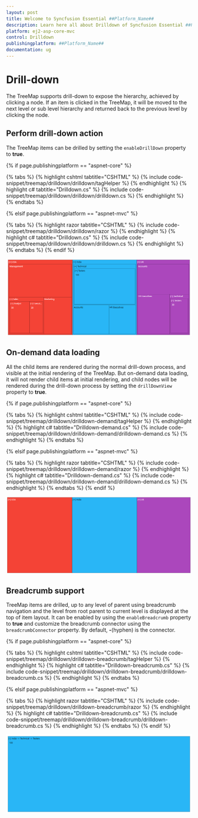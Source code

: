 ```yaml
---
layout: post
title: Welcome to Syncfusion Essential ##Platform_Name##
description: Learn here all about Drilldown of Syncfusion Essential ##Platform_Name## widgets based on HTML5 and jQuery.
platform: ej2-asp-core-mvc
control: Drilldown
publishingplatform: ##Platform_Name##
documentation: ug
---
```


# Drill-down

The TreeMap supports drill-down to expose the hierarchy, achieved by clicking a node. If an item is clicked in the TreeMap, it will be moved to the next level or sub level hierarchy and returned back to the previous level by clicking the node.

## Perform drill-down action

The TreeMap items can be drilled by setting the `enableDrillDown` property to **true**.

{% if page.publishingplatform == "aspnet-core" %}

{% tabs %}
{% highlight cshtml tabtitle="CSHTML" %}
{% include code-snippet/treemap/drilldown/drilldown/tagHelper %}
{% endhighlight %}
{% highlight c# tabtitle="Drilldown.cs" %}
{% include code-snippet/treemap/drilldown/drilldown/drilldown.cs %}
{% endhighlight %}
{% endtabs %}

{% elsif page.publishingplatform == "aspnet-mvc" %}

{% tabs %}
{% highlight razor tabtitle="CSHTML" %}
{% include code-snippet/treemap/drilldown/drilldown/razor %}
{% endhighlight %}
{% highlight c# tabtitle="Drilldown.cs" %}
{% include code-snippet/treemap/drilldown/drilldown/drilldown.cs %}
{% endhighlight %}
{% endtabs %}
{% endif %}



![TreeMap with drill-down](images/drilldown/drilldown.png)

## On-demand data loading

All the child items are rendered during the normal drill-down process, and visible at the initial rendering of the TreeMap. But on-demand data loading, it will not render child items at initial rendering, and child nodes will be rendered during the drill-down process by setting the `drillDownView` property to **true**.

{% if page.publishingplatform == "aspnet-core" %}

{% tabs %}
{% highlight cshtml tabtitle="CSHTML" %}
{% include code-snippet/treemap/drilldown/drilldown-demand/tagHelper %}
{% endhighlight %}
{% highlight c# tabtitle="Drilldown-demand.cs" %}
{% include code-snippet/treemap/drilldown/drilldown-demand/drilldown-demand.cs %}
{% endhighlight %}
{% endtabs %}

{% elsif page.publishingplatform == "aspnet-mvc" %}

{% tabs %}
{% highlight razor tabtitle="CSHTML" %}
{% include code-snippet/treemap/drilldown/drilldown-demand/razor %}
{% endhighlight %}
{% highlight c# tabtitle="Drilldown-demand.cs" %}
{% include code-snippet/treemap/drilldown/drilldown-demand/drilldown-demand.cs %}
{% endhighlight %}
{% endtabs %}
{% endif %}



![TreeMap with on demand data loading](images/drilldown/drilldownView.png)

## Breadcrumb support

TreeMap items are drilled, up to any level of parent using breadcrumb navigation and the level from root parent to current level is displayed at the top of item layout. It can be enabled by using the `enableBreadcrumb` property to **true** and customize the breadcrumb connector using the `breadcrumbConnector` property. By default, **-**(hyphen) is the connector.

{% if page.publishingplatform == "aspnet-core" %}

{% tabs %}
{% highlight cshtml tabtitle="CSHTML" %}
{% include code-snippet/treemap/drilldown/drilldown-breadcrumb/tagHelper %}
{% endhighlight %}
{% highlight c# tabtitle="Drilldown-breadcrumb.cs" %}
{% include code-snippet/treemap/drilldown/drilldown-breadcrumb/drilldown-breadcrumb.cs %}
{% endhighlight %}
{% endtabs %}

{% elsif page.publishingplatform == "aspnet-mvc" %}

{% tabs %}
{% highlight razor tabtitle="CSHTML" %}
{% include code-snippet/treemap/drilldown/drilldown-breadcrumb/razor %}
{% endhighlight %}
{% highlight c# tabtitle="Drilldown-breadcrumb.cs" %}
{% include code-snippet/treemap/drilldown/drilldown-breadcrumb/drilldown-breadcrumb.cs %}
{% endhighlight %}
{% endtabs %}
{% endif %}



![TreeMap with breadcrumb](images/drilldown/Breadcrumb.png)